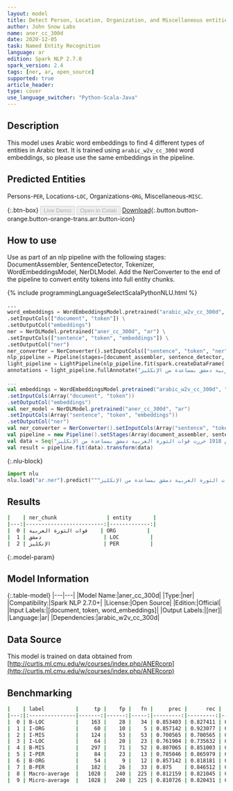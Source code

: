 ```yaml
---
layout: model
title: Detect Person, Location, Organization, and Miscellaneous entities in Arabic (ANERcorp)
author: John Snow Labs
name: aner_cc_300d
date: 2020-12-05
task: Named Entity Recognition
language: ar
edition: Spark NLP 2.7.0
spark_version: 2.4
tags: [ner, ar, open_source]
supported: true
article_header:
type: cover
use_language_switcher: "Python-Scala-Java"
---
```


## Description

This model uses Arabic word embeddings to find 4 different types of entities in Arabic text. It is trained using `arabic_w2v_cc_300d` word embeddings, so please use the same embeddings in the pipeline.

## Predicted Entities

Persons-`PER`, Locations-`LOC`, Organizations-`ORG`, Miscellaneous-`MISC`.

{:.btn-box}
<button class="button button-orange" disabled>Live Demo</button>
<button class="button button-orange" disabled>Open in Colab</button>
[Download](https://s3.amazonaws.com/auxdata.johnsnowlabs.com/public/models/aner_cc_300d_ar_2.7.0_2.4_1607171178394.zip){:.button.button-orange.button-orange-trans.arr.button-icon}

## How to use

Use as part of an nlp pipeline with the following stages: DocumentAssembler, SentenceDetector, Tokenizer, WordEmbeddingsModel, NerDLModel. Add the NerConverter to the end of the pipeline to convert entity tokens into full entity chunks.

<div class="tabs-box" markdown="1">
{% include programmingLanguageSelectScalaPythonNLU.html %}

```python
...
word_embeddings = WordEmbeddingsModel.pretrained("arabic_w2v_cc_300d", "ar") \
.setInputCols(["document", "token"]) \
.setOutputCol("embeddings")
ner = NerDLModel.pretrained("aner_cc_300d", "ar") \
.setInputCols(["sentence", "token", "embeddings"]) \
.setOutputCol("ner")
ner_converter = NerConverter().setInputCols(["sentence", "token", "ner"]).setOutputCol("ner_chunk")
nlp_pipeline = Pipeline(stages=[document_assembler, sentence_detector, tokenizer, word_embeddings, ner, ner_converter])
light_pipeline = LightPipeline(nlp_pipeline.fit(spark.createDataFrame([['']]).toDF("text")))
annotations = light_pipeline.fullAnnotate("في عام 1918 حررت قوات الثورة العربية دمشق بمساعدة من الإنكليز")

```
```scala
...
val embeddings = WordEmbeddingsModel.pretrained("arabic_w2v_cc_300d", "ar") 
.setInputCols(Array("document", "token"))
.setOutputCol("embeddings")
val ner_model = NerDLModel.pretrained("aner_cc_300d", "ar")
.setInputCols(Array("sentence", "token", "embeddings"))
.setOutputCol("ner")
val ner_converter = NerConverter().setInputCols(Array("sentence", "token", "ner")).setOutputCol("ner_chunk")
val pipeline = new Pipeline().setStages(Array(document_assembler, sentence_detector, tokenizer, embeddings, ner_model, ner_converter))
val data = Seq("في عام 1918 حررت قوات الثورة العربية دمشق بمساعدة من الإنكليز").toDF("text")
val result = pipeline.fit(data).transform(data)
```



{:.nlu-block}
```python
import nlu
nlu.load("ar.ner").predict("""في عام 1918 حررت قوات الثورة العربية دمشق بمساعدة من الإنكليز""")
```

</div>

## Results

```bash
|    | ner_chunk                | entity       |
|---:|-------------------------:|-------------:|
|  0 | قوات الثورة العربية    | ORG          |
|  1 | دمشق                    | LOC          |
|  2 | الإنكليز                 | PER          |
```

{:.model-param}
## Model Information

{:.table-model}
|---|---|
|Model Name:|aner_cc_300d|
|Type:|ner|
|Compatibility:|Spark NLP 2.7.0+|
|License:|Open Source|
|Edition:|Official|
|Input Labels:|[document, token, word_embeddings]|
|Output Labels:|[ner]|
|Language:|ar|
|Dependencies:|arabic_w2v_cc_300d|

## Data Source

This model is trained on data obtained from [http://curtis.ml.cmu.edu/w/courses/index.php/ANERcorp](http://curtis.ml.cmu.edu/w/courses/index.php/ANERcorp)

## Benchmarking

```bash
|    | label          |     tp |    fp |   fn |     prec |      rec |       f1 |
|---:|:---------------|-------:|------:|-----:|---------:|---------:|---------:|
|  0 | B-LOC          |    163 |    28 |   34 | 0.853403 | 0.827411 | 0.840206 |
|  1 | I-ORG          |     60 |    10 |    5 | 0.857142 | 0.923077 | 0.888889 |
|  2 | I-MIS          |    124 |    53 |   53 | 0.700565 | 0.700565 | 0.700565 |
|  3 | I-LOC          |     64 |    20 |   23 | 0.761904 | 0.735632 | 0.748538 |
|  4 | B-MIS          |    297 |    71 |   52 | 0.807065 | 0.851003 | 0.828452 |
|  5 | I-PER          |     84 |    23 |   13 | 0.785046 | 0.865979 | 0.823530 |
|  6 | B-ORG          |     54 |     9 |   12 | 0.857142 | 0.818181 | 0.837210 |
|  7 | B-PER          |    182 |    26 |   33 | 0.875    | 0.846512 | 0.860520 |
|  8 | Macro-average  |   1028 |   240 |  225 | 0.812159 | 0.821045 | 0.816578 |
|  9 | Micro-average  |   1028 |   240 |  225 | 0.810726 | 0.820431 | 0.815550 |
```